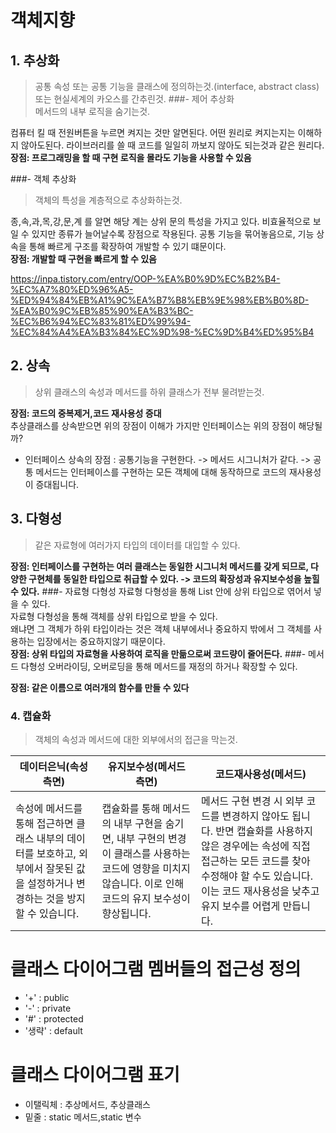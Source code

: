 # 객체지향
## 1. 추상화
>공통 속성 또는 공통 기능을 클래스에 정의하는것.(interface, abstract class)
또는 현실세계의 카오스를 간추린것.
###- 제어 추상화<br>
>메서드의 내부 로직을 숨기는것.

컴퓨터 킬 때 전원버튼을 누르면 켜지는 것만 알면된다. 어떤 원리로 켜지는지는 이해하지 않아도된다.
라이브러리를 쓸 때 코드를 일일히 까보지 않아도 되는것과 같은 원리다.<br>
**장점: 프로그래밍을 할 때 구현 로직을 몰라도 기능을 사용할 수 있음** 

###- 객체 추상화
>객체의 특성을 계층적으로 추상화하는것.

종,속,과,목,강,문,계 를 알면 해당 계는 상위 문의 특성을 가지고 있다.
비효율적으로 보일 수 있지만 종류가 늘어날수록 장점으로 작용된다.
공통 기능을 묶어놓음으로, 기능 상속을 통해 빠르게 구조를 확장하여 개발할 수 있기 떄문이다.<br>
**장점: 개발할 때 구현을 빠르게 할 수 있음**

https://inpa.tistory.com/entry/OOP-%EA%B0%9D%EC%B2%B4-%EC%A7%80%ED%96%A5-%ED%94%84%EB%A1%9C%EA%B7%B8%EB%9E%98%EB%B0%8D-%EA%B0%9C%EB%85%90%EA%B3%BC-%EC%B6%94%EC%83%81%ED%99%94-%EC%84%A4%EA%B3%84%EC%9D%98-%EC%9D%B4%ED%95%B4
## 2. 상속
>상위 클래스의 속성과 메서드를 하위 클래스가 전부 물려받는것.

**장점: 코드의 중복제거,코드 재사용성 증대**<br>
추상클래스를 상속받으면 위의 장점이 이해가 가지만 인터페이스는 위의 장점이 해당될까?
- 인터페이스 상속의 장점 : 공통기능을 구현한다. -> 메서드 시그니처가 같다. -> 공통 메서드는 인터페이스를 구현하는 모든 객체에 대해 동작하므로 코드의 재사용성이 증대됩니다.
## 3. 다형성
>같은 자료형에 여러가지 타입의 데이터를 대입할 수 있다.

**장점: 인터페이스를 구현하는 여러 클래스는 동일한 시그니처 메서드를 갖게 되므로, 다양한 구현체를 동일한 타입으로 취급할 수 있다. -> 코드의 확장성과 유지보수성을 높힐 수 있다.**
###- 자료형 다형성
자료형 다형성을 통해 List 안에 상위 타입으로 엮어서 넣을 수 있다.<br>
자료형 다형성을 통해 객체를 상위 타입으로 받을 수 있다.<br>
왜냐면 그 객체가 하위 타입이라는 것은 객체 내부에서나 중요하지 밖에서 그 객체를 사용하는 입장에서는 중요하지않기 때문이다.<br>
**장점: 상위 타입의 자료형을 사용하여 로직을 만듦으로써 코드량이 줄어든다.**
###- 메서드 다형성
오버라이딩, 오버로딩을 통해 메서드를 재정의 하거나 확장할 수 있다.

**장점: 같은 이름으로 여러개의 함수를 만들 수 있다** 
### 4. 캡슐화
>객체의 속성과 메서드에 대한 외부에서의 접근을 막는것.

| 데이터은닉(속성 측면)                                                              | 유지보수성(메서드 측면)                                                                                    | 코드재사용성(메서드)                                                                                                                                             |
|---------------------------------------------------------------------------|--------------------------------------------------------------------------------------------------|---------------------------------------------------------------------------------------------------------------------------------------------------------|
| 속성에 메서드를 통해 접근하면 클래스 내부의 데이터를 보호하고, 외부에서 잘못된 값을 설정하거나 변경하는 것을 방지할 수 있습니다. |캡슐화를 통해 메서드의 내부 구현을 숨기면, 내부 구현의 변경이 클래스를 사용하는 코드에 영향을 미치지 않습니다. 이로 인해 코드의 유지 보수성이 향상됩니다. | 메서드 구현 변경 시 외부 코드를 변경하지 않아도 됩니다. 반면 캡슐화를 사용하지 않은 경우에는 속성에 직접 접근하는 모든 코드를 찾아 수정해야 할 수도 있습니다. 이는 코드 재사용성을 낮추고 유지 보수를 어렵게 만듭니다. |


# 클래스 다이어그램 멤버들의 접근성 정의
- '+' : public
- '-' : private
- '#' : protected
- '생략' : default

# 클래스 다이어그램 표기
- 이탤릭체 : 추상메서드, 추상클래스
- 밑줄 : static 메서드,static 변수 



